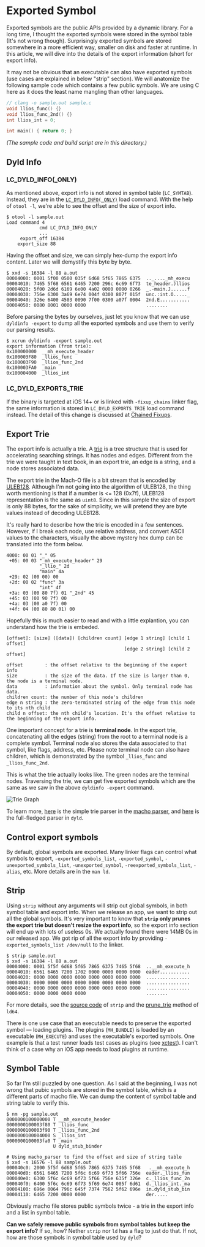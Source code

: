 # Exported Symbol
Exported symbols are the public APIs provided by a dynamic library. For a long time, I thought the exported symbols were stored in the symbol table (It's not wrong though). Surprisingly exported symbols are stored somewhere in a more efficient way, smaller on disk and faster at runtime. In this article, we will dive into the details of the export information (short for export info).

It may not be obvious that an executable can also have exported symbols (use cases are explained in below "strip" section). We will anatomize the following sample code which contains a few public symbols. We are using C here as it does the least name mangling than other languages.

``` c
// clang -o sample.out sample.c
void llios_func() {}
void llios_func_2nd() {}
int llios_int = 0;

int main() { return 0; }
```
*(The sample code and build script are in this directory.)*

## Dyld Info
### LC_DYLD_INFO(_ONLY)
As mentioned above, export info is not stored in symbol table (`LC_SYMTAB`). Instead, they are in the [`LC_DYLD_INFO(_ONLY)`](../macho_parser/docs/LC_DYLD_INFO.md) load command. With the help of `otool -l`, we're able to see the offset and the size of export info.

```
$ otool -l sample.out
Load command 4
            cmd LC_DYLD_INFO_ONLY
            ...
     export_off 16384
    export_size 88
```
Having the offset and size, we can simply hex-dump the export info content. Later we will demystify this byte by byte.
```
$ xxd -s 16384 -l 88 a.out
00004000: 0001 5f00 0500 035f 6d68 5f65 7865 6375  .._...._mh_execu
00004010: 7465 5f68 6561 6465 7200 296c 6c69 6f73  te_header.)llios
00004020: 5f00 2d6d 6169 6e00 4a02 0000 0000 0266  _.-main.J......f
00004030: 756e 6300 3a69 6e74 004f 0300 807f 015f  unc.:int.O....._
00004040: 326e 6400 4503 0090 7f00 0300 a07f 0004  2nd.E...........
00004050: 0080 8001 0000 0000                      ........
```

Before parsing the bytes by ourselves, just let you know that we can use `dyldinfo -export` to dump all the exported symbols and use them to verify our parsing results.
```
$ xcrun dyldinfo -export sample.out
export information (from trie):
0x100000000  __mh_execute_header
0x100003F80  _llios_func
0x100003F90  _llios_func_2nd
0x100003FA0  _main
0x100004000  _llios_int
```

### LC_DYLD_EXPORTS_TRIE
If the binary is targeted at iOS 14+ or is linked with `-fixup_chains` linker flag, the same information is stored in `LC_DYLD_EXPORTS_TRIE` load command instead. The detail of this change is discussed at [Chained Fixups](../dynamic_linking/chained_fixups.md).

## Export Trie
The export info is actually a trie. A [trie](https://en.wikipedia.org/wiki/Trie) is a tree structure that is used for accelerating searching strings. It has nodes and edges. Different from the trie we were taught in text book, in an export trie, an edge is a string, and a node stores associated data.

The export trie in the Mach-O file is a bit stream that is encoded by [ULEB128](https://en.wikipedia.org/wiki/LEB128). Although I'm not going into the algorithm of ULEB128, the thing worth mentioning is that if a number is <= 128 (0x7f), ULEB128 representation is the same as `uint8`. Since in this sample the size of export is only 88 bytes, for the sake of simplicity, we will pretend they are byte values instead of decoding ULEB128.

It's really hard to describe how the trie is encoded in a few sentences. However, if I break each node, use relative address, and convert ASCII values to the characters, visually the above mystery hex dump can be translated into the form below.

```
4000: 00 01 "_" 05
 +05: 00 03 "_mh_execute_header" 29
            "_llio_" 2d
            "main" 4a
 +29: 02 (00 00) 00
 +2d: 00 02 "func" 3a
            "int" 4f
 +3a: 03 (00 80 7f) 01 "_2nd" 45
 +45: 03 (00 90 7f) 00
 +4a: 03 (00 a0 7f) 00
 +4f: 04 (00 80 80 01) 00
```

Hopefully this is much easier to read and with a little explantion, you can understand how the trie is embeded.
```
[offset]: [size] ([data]) [children count] [edge 1 string] [child 1 offset]
                                           [edge 2 string] [child 2 offset]

offset        : the offset relative to the beginning of the export info
size          : the size of the data. If the size is larger than 0, the node is a terminal node.
data          : information about the symbol. Only terminal node has data.
children count: the number of this node's children
edge n string : the zero-terminated string of the edge from this node to its nth child
child n offset: the nth child's location. It's the offset relative to the beginning of the export info.
```

One important concept for a trie is **terminal node**. In the export trie, concatenating all the edges (string) from the root to a terminal node is a complete symbol. Terminal node also stores the data associated to that symbol, like flags, address, etc. Please note terminal node can also have children, which is demonstrated by the symbol `_llios_func` and `_llios_func_2nd`.

This is what the trie actually looks like. The green nodes are the terminal nodes. Traversing the trie, we can get five exported symbols which are the same as we saw in the above `dyldinfo -export` command.

![Trie Graph](../articles/images/Export%20Trie.png)

To learn more, [here](../macho_parser/dyld_info.c) is the simple trie parser in the [macho parser](../macho_parser), and [here](https://github.com/opensource-apple/dyld/blob/3f928f32597888c5eac6003b9199d972d49857b5/launch-cache/MachOTrie.hpp) is the full-fledged parser in `dyld`.

## Control export symbols
By default, global symbols are exported. Many linker flags can control what symbols to export, `-exported_symbols_list`, `-exported_symbol`, `-unexported_symbols_list`, `-unexported_symbol`, `-reexported_symbols_list`, `-alias`, etc. More details are in the `man ld`.

## Strip
Using `strip` without any arguments will strip out global symbols, in both symbol table and export info. When we release an app, we want to strip out all the global symbols. It's very important to know that **`strip` only prunes the export trie but doesn't resize the export info**, so the export info section will end up with lots of useless 0s. We actually found there were 14MB 0s in our released app. We got rip of all the export info by providing `-exported_symbols_list /dev/null` to the linker.

```
$ strip sample.out
$ xxd -s 16384 -l 88 a.out
00004000: 0001 5f5f 6d68 5f65 7865 6375 7465 5f68  ..__mh_execute_h
00004010: 6561 6465 7200 1702 0000 0000 0000 0000  eader...........
00004020: 0000 0000 0000 0000 0000 0000 0000 0000  ................
00004030: 0000 0000 0000 0000 0000 0000 0000 0000  ................
00004040: 0000 0000 0000 0000 0000 0000 0000 0000  ................
00004050: 0000 0000 0000 0000                      ........
```

For more details, see the [source code](https://github.com/opensource-apple/cctools/blob/fdb4825f303fd5c0751be524babd32958181b3ed/misc/strip.c#L3944) of `strip` and the [prune_trie](https://github.com/apple-opensource/ld64/blob/e28c028b20af187a16a7161d89e91868a450cadc/src/other/PruneTrie.cpp#L45) method of `ld64`.

There is one use case that an executable needs to preserve the exported symbol — loading plugins. The plugins (`MH_BUNDLE`) is loaded by an executable (`MH_EXECUTE`) and uses the executable's exported symbols. One example is that a test runner loads test cases as plugins (see [xctest](../xctest)). I can't think of a case why an iOS app needs to load plugins at runtime.

## Symbol Table
So far I'm still puzzled by one question. As I said at the beginning, I was not wrong that pubic symbols are stored in the symbol table, which is a different parts of macho file. We can dump the content of symbol table and string table to verify this.
```
$ nm -pg sample.out
0000000100000000 T __mh_execute_header
0000000100003f80 T _llios_func
0000000100003f90 T _llios_func_2nd
0000000100004000 S _llios_int
0000000100003fa0 T _main
                 U dyld_stub_binder

# Using macho_parser to find the offset and size of string table
$ xxd -s 16576 -l 88 sample.out
000040c0: 2000 5f5f 6d68 5f65 7865 6375 7465 5f68   .__mh_execute_h
000040d0: 6561 6465 7200 5f6c 6c69 6f73 5f66 756e  eader._llios_fun
000040e0: 6300 5f6c 6c69 6f73 5f66 756e 635f 326e  c._llios_func_2n
000040f0: 6400 5f6c 6c69 6f73 5f69 6e74 005f 6d61  d._llios_int._ma
00004100: 696e 0064 796c 645f 7374 7562 5f62 696e  in.dyld_stub_bin
00004110: 6465 7200 0000 0000                      der.....
```

Obviously macho file stores public symbols twice - a trie in the export info and a list in symbol table.

**Can we safely remove public symbols from symbol tables but keep the export info?** If so, how? Nether `strip` nor `ld` has a flag to just do that. If not, how are those symbols in symbol table used by `dyld`?
